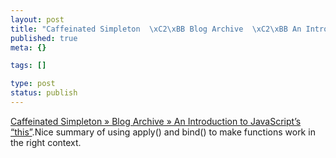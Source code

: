 ```yaml
--- 
layout: post
title: "Caffeinated Simpleton  \xC2\xBB Blog Archive  \xC2\xBB An Introduction to JavaScript\xE2\x80\x99s \xE2\x80\x9Cthis\xE2\x80\x9D"
published: true
meta: {}

tags: []

type: post
status: publish
---
```

[Caffeinated Simpleton  » Blog Archive  » An Introduction to JavaScript’s “this”](http://justin.harmonize.fm/index.php/2009/09/an-introduction-to-javascripts-this/).Nice summary of using apply() and bind() to make functions work in the right context.
